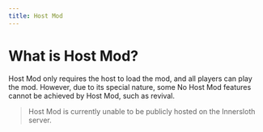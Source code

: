 ```yaml
---
title: Host Mod
---
```

# What is Host Mod?
Host Mod only requires the host to load the mod, and all players can play the mod.
However, due to its special nature, some No Host Mod features cannot be achieved by Host Mod, such as revival.

> Host Mod is currently unable to be publicly hosted on the Innersloth server.